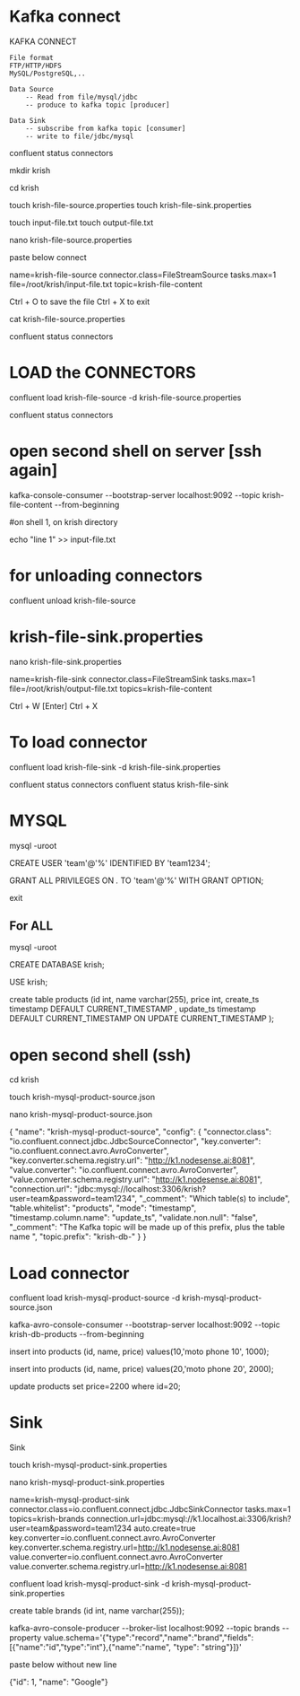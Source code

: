 # Kafka connect

KAFKA CONNECT


    File format
    FTP/HTTP/HDFS
    MySQL/PostgreSQL,..

    Data Source
        -- Read from file/mysql/jdbc
        -- produce to kafka topic [producer]

    Data Sink 
        -- subscribe from kafka topic [consumer]
        -- write to file/jdbc/mysql
        

confluent status connectors

mkdir krish

cd krish

touch krish-file-source.properties
touch krish-file-sink.properties

touch input-file.txt
touch output-file.txt



nano krish-file-source.properties

paste below connect

name=krish-file-source
connector.class=FileStreamSource
tasks.max=1
file=/root/krish/input-file.txt
topic=krish-file-content



Ctrl + O to save the file
Ctrl + X to exit

cat krish-file-source.properties


confluent status connectors

# LOAD the CONNECTORS

confluent load krish-file-source -d krish-file-source.properties

confluent status connectors




# open second shell on server [ssh again]

kafka-console-consumer --bootstrap-server localhost:9092 --topic krish-file-content --from-beginning




#on shell 1, on krish directory

echo "line 1" >> input-file.txt


# for unloading connectors

confluent unload krish-file-source 


# krish-file-sink.properties

nano krish-file-sink.properties


name=krish-file-sink
connector.class=FileStreamSink
tasks.max=1
file=/root/krish/output-file.txt
topics=krish-file-content


Ctrl + W [Enter]
Ctrl + X


# To load connector

confluent load krish-file-sink -d krish-file-sink.properties

confluent status connectors
confluent status krish-file-sink


# MYSQL


mysql -uroot

CREATE USER 'team'@'%' IDENTIFIED BY 'team1234';

GRANT ALL PRIVILEGES ON *.* TO 'team'@'%' WITH GRANT OPTION;

exit 

## For ALL

mysql -uroot

CREATE DATABASE krish;

USE krish;

create table products (id int, name varchar(255), price int, create_ts timestamp DEFAULT CURRENT_TIMESTAMP , update_ts timestamp DEFAULT CURRENT_TIMESTAMP ON UPDATE CURRENT_TIMESTAMP );



# open second shell (ssh)

cd krish

touch krish-mysql-product-source.json

nano krish-mysql-product-source.json

{
  "name": "krish-mysql-product-source",
  "config": {
    "connector.class": "io.confluent.connect.jdbc.JdbcSourceConnector",
    "key.converter": "io.confluent.connect.avro.AvroConverter",
    "key.converter.schema.registry.url": "http://k1.nodesense.ai:8081",
    "value.converter": "io.confluent.connect.avro.AvroConverter",
    "value.converter.schema.registry.url": "http://k1.nodesense.ai:8081",
    "connection.url": "jdbc:mysql://localhost:3306/krish?user=team&password=team1234",
    "_comment": "Which table(s) to include",
    "table.whitelist": "products",
    "mode": "timestamp",
     "timestamp.column.name": "update_ts",
    "validate.non.null": "false",
    "_comment": "The Kafka topic will be made up of this prefix, plus the table name  ",
    "topic.prefix": "krish-db-"
  }
}


# Load connector

confluent load krish-mysql-product-source -d krish-mysql-product-source.json



kafka-avro-console-consumer --bootstrap-server localhost:9092 --topic krish-db-products --from-beginning


insert into products (id, name, price) values(10,'moto phone 10', 1000); 

insert into products (id, name, price) values(20,'moto phone 20', 2000); 


update products set price=2200 where id=20;


# Sink
Sink

touch krish-mysql-product-sink.properties

nano krish-mysql-product-sink.properties


name=krish-mysql-product-sink
connector.class=io.confluent.connect.jdbc.JdbcSinkConnector
tasks.max=1
topics=krish-brands
connection.url=jdbc:mysql://k1.localhost.ai:3306/krish?user=team&password=team1234
auto.create=true
key.converter=io.confluent.connect.avro.AvroConverter
key.converter.schema.registry.url=http://k1.nodesense.ai:8081
value.converter=io.confluent.connect.avro.AvroConverter
value.converter.schema.registry.url=http://k1.nodesense.ai:8081


confluent load krish-mysql-product-sink -d krish-mysql-product-sink.properties


create table brands (id int, name varchar(255));


kafka-avro-console-producer --broker-list localhost:9092 --topic brands --property value.schema='{"type":"record","name":"brand","fields":[{"name":"id","type":"int"},{"name":"name", "type": "string"}]}'


paste below without new line

{"id": 1, "name": "Google"}
